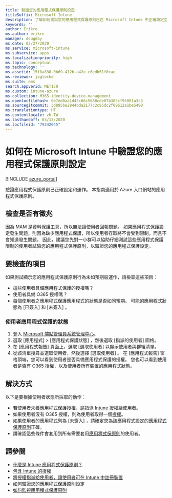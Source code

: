 ```yaml
---
title: 驗證您的應用程式保護原則設定
titleSuffix: Microsoft Intune
description: 了解如何測試您的應用程式保護原則已在 Microsoft Intune 中正確設定並運作。
keywords: ''
author: Erikre
ms.author: erikre
manager: dougeby
ms.date: 02/27/2020
ms.service: microsoft-intune
ms.subservice: apps
ms.localizationpriority: high
ms.topic: conceptual
ms.technology: ''
ms.assetid: 15f8a838-0b69-412b-a42e-c6edb61f0cae
ms.reviewer: joglocke
ms.suite: ems
search.appverid: MET150
ms.custom: intune-azure
ms.collection: M365-identity-device-management
ms.openlocfilehash: 0e7ed0aa1d45c66c5688cde07b385cf95081a3c3
ms.sourcegitcommit: 3d895be2844bda2177c2c85dc2f09612a1be5490
ms.translationtype: HT
ms.contentlocale: zh-TW
ms.lasthandoff: 03/13/2020
ms.locfileid: "79342045"
---
```

# <a name="how-to-validate-your-app-protection-policy-setup-in-microsoft-intune"></a>如何在 Microsoft Intune 中驗證您的應用程式保護原則設定

[!INCLUDE [azure_portal](../includes/azure_portal.md)]

驗證應用程式保護原則已正確設定和運作。 本指南適用於 Azure 入口網站的應用程式保護原則。

## <a name="checking-for-symptoms"></a>檢查是否有徵兆
因為 MAM 是資料保護工具，所以無法讓使用者回報問題。 如果應用程式保護設定發生問題，則因為缺少應用程式保護，所以使用者存取將不會受到限制，而且不會知道發生問題。 因此，建議您先對一小群可以協助仔細測試這些應用程式保護限制的使用者試驗您的應用程式保護原則，以驗證您的應用程式保護設定。

## <a name="what-to-check"></a>要檢查的項目

如果測試顯示您的應用程式保護原則行為未如預期般運作，請檢查這些項目︰

- 這些使用者具備應用程式保護的授權嗎？
- 使用者具備 O365 授權嗎？
- 每個使用者之應用程式保護應用程式的狀態是否如同預期。 可能的應用程式狀態為 [已簽入]  和 [未簽入]  。

### <a name="user-app-protection-status"></a>使用者應用程式保護的狀態
1. 登入 [Microsoft 端點管理員系統管理中心](https://go.microsoft.com/fwlink/?linkid=2109431)。
3. 選取 [應用程式]   >  [應用程式保護狀態]  ，然後選取 [指派的使用者]  圖格。 
4. 在 [應用程式報告]  頁面上，選取 [選取使用者]  以顯示使用者與群組清單。 
5. 從該清單搜尋並選取使用者，然後選擇 [選取使用者]  。 在 [應用程式報告]  窗格頂端，您可以看到使用者是否具備應用程式保護的授權。 您也可以看到使用者是否有 O365 授權，以及使用者所有裝置的應用程式狀態。

## <a name="what-to-do"></a>解決方式
以下是要根據使用者狀態所採取的動作︰

- 若使用者未獲應用程式保護授權，請指派 [Intune 授權](../fundamentals/licenses.md)給使用者。
- 如果使用者沒有 O365 授權，則為使用者取得一個[授權](../fundamentals/licenses.md)。
- 如果使用者的應用程式列為 [未簽入]  ，請確定您為該應用程式設定的[應用程式保護原則](app-protection-policies-validate.md)正確。
- 請確認這些條件會套用到所有需要套用[應用程式保原則](app-protection-policies-monitor.md)的使用者。

## <a name="see-also"></a>請參閱

- [什麼是 Intune 應用程式保護原則？](app-protection-policies.md)
- [包含 Intune 的授權](../fundamentals/licenses.md)
- [將授權指派給使用者，讓使用者可在 Intune 中註冊裝置](../fundamentals/licenses-assign.md)
- [如何驗證您的應用程式保護原則設定](app-protection-policies-validate.md)
- [如何監視應用程式保護原則](app-protection-policies-monitor.md)

